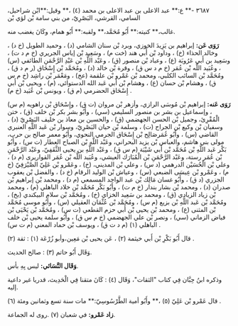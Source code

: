 ٣٦٨٧ -** ع:** عبد الاعلى بن عبد الاعلى بن محمد (٤) ،** وقيل:**ابْن شراحيل، السامي، القرشي، البَصْرِيّ، من بني سامة بْن لؤي بْن

غالب،** كنيته:** أَبُو مُحَمَّد،** ولقبه:** أَبُو همام، وكَانَ يغضب منه.

**رَوَى عَن:** إبراهيم بن يَزِيدَ الخوزي، وبرد بْن سنان الشامي (د) ، وحميد الطويل (خ د) ، وخالد الحذاء (خ) ، وداود بْن أَبي هند (خت م) ، وسَعِيد بْن إياس الجريري (خ م د ت) ، وسَعِيد بن أَبي عَرُوبَة (ع) ، وعباد بْن منصور (ق) ، وعَبْد اللَّهِ بْن عَبْدِ الرَّحْمَنِ الطائفي (س) ، وعُبَيد اللَّه بْن عُمَر (خ م د س ق) ، وقرة بْن خالد (د) ، ومُحَمَّد بْن إِسْحَاق (ر م د ق) ، ومُحَمَّد بْن السائب الكلبي، ومحمد بْن عَمْرو بْن علقمة (عخ) ، ومَعْمَر بْن راشِد (خ م س ق) ، وهشام بْن حسان (ع) ، وهشام بْن أَبي عَبد الله الدستوائي، (م) ، ويحيى بْن أَبي إِسْحَاق الحضرمي (م ق) ، ويونس بْن عُبَيد (خ م) .

**رَوَى عَنه:** إبراهيم بْن مُوسَى الرازي، وأزهر بْن مروان (ت ق) ، وإِسْحَاق بْن راهويه (م س) ، وإسماعيل بن بشر بن منصور السليمي (سي) ، وأَبُو بشر بكر بْن خلف (ق) ، ختن الْمُقْرِئ، وجميل بْن الحسن الجهضمي (ق) ، والحسين بن معاذ بن خليف البَصْرِيّ (د) ، وسفيان بْن وكيع بْن الجراح (ت) ، وسلمة بْن حيان البَصْرِيّ، وسوار بْن عَبد اللَّهِ العنبري القاضي (س) ، وأَبُو عُمَرصَالِح بْن إِسْحَاق الجرمي النحوي، وأَبُو معمر صالح بن حرب، مولى بني هاشم، والعباس بْن يزيد البحراني، وعَبْد اللَّهِ بْن الصباح العطار (ت س) ، وأَبُو بَكْر عَبد اللَّهِ بْن مُحَمَّد بْن أَبي شَيْبَة (م س ق) ، وعَبْد اللَّهِ بن يحيى الثَّقَفِيّ، وعَبْد الرَّحْمَنِ بْن عُمَر رستة، وعَبْد الرَّحْمَنِ بْن الْمُبَارَك العيشي، وعُبَيد اللَّه بْن عُمَر القواريرى (م د) ، وعلي بْن الْحُسَيْن الدرهمي (د س) ، وعلي بْن المديني، (خ) ، وعَمْرو بْن عَلِيّ الصَّيْرَفِيّ (خ م) ، وعَمْرو بْن عِيسَى الضبعي (س) ، وعياش بْن الوليد الرقام (خ د) ، والفضل بْن يعقوب الجزري (د ق) ، وأَبُو غسان مَالِك بْن عبد الواحد المسمعي (م د) ، ومحمد بْن إبراهيم بْن صدران (د) ، ومحمد بْن بشار بندار (خ م ت) ، وأَبُو بَكْر مُحَمَّد بْن خلاد الباهلي (م) ، ومحمد بْن زياد الزيادي (ق) ، ومحمد بن سَعِيد الخزاي (خ) ، ومُحَمَّد بْن سلام البيكندي (بخ) ، ومُحَمَّد بْن عَبد اللَّهِ بْن بزيع (م س) ، ومُحَمَّد بْن عُثْمَان العقيلي (س) ، وأَبُو موسى مُحَمَّد بْن المثنى (ع) ، ومحمد بْن يحيى بْن أَبي حزم القطعي (ت س) ، ومُحَمَّد بْن يَحْيَى بْن فياض الزماني (سي) ، ونصر بْن علي الجهضمي (خ م س ق) ، وأَبُو سلمة يحيى بْن خلف الباهلي (١) (م د ت ق) ، ويوسف بْن حماد المعني (م ت س) .

قال أَبُو بَكْرِ بْن أَبي خيثمة (٢) ، عَن يحيى بْن مَعِين،وأبو زُرْعَة (١) : ثقة (٢) .

وَقَال أَبُو حاتم (٣) : صالح الحديث.

**وَقَال النَّسَائي:** ليس بِهِ بأس.

وذكره ابنُ حِبَّان فِي كتاب "الثقات"، وَقَال (٤) : كَانَ متقنا فِي الْحَدِيث، قدريا غير داعية إليه.

قال عَمْرو بْن عَلِيّ (٥) ،** وأَبُو أمية الطَّرْسُوسِيّ:** مات سنة تسع وثمانين ومئة (٦) .

**زاد عَمْرو:** في شعبان (٧) .روى له الجماعة.